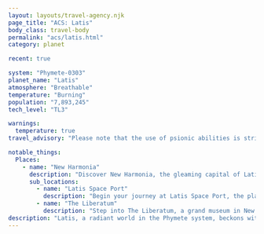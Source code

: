 ```yaml
---
layout: layouts/travel-agency.njk
page_title: "ACS: Latis"
body_class: travel-body
permalink: "acs/latis.html"
category: planet

recent: true

system: "Phymete-0303"
planet_name: "Latis"
atmosphere: "Breathable"
temperature: "Burning"
population: "7,893,245"
tech_level: "TL3"

warnings:
  temperature: true
travel_advisory: "Please note that the use of psionic abilities is strictly prohibited on Latis. Travelers with such abilities are advised to refrain from their use to ensure compliance with local regulations and a safe, enjoyable visit."

notable_things:
  Places:
    - name: "New Harmonia"
      description: "Discover New Harmonia, the gleaming capital of Latis, a modern metropolis rising from a storied past. Its sleek prefab structures and towering plazas showcase Harmonia Astralis’s vision of progress, inviting travelers to explore vibrant streets adorned with golden star emblems and immerse themselves in a city of order and renewal."
      sub_locations:
        - name: "Latis Space Port"
          description: "Begin your journey at Latis Space Port, the planet’s bustling gateway to the stars. This modern hub welcomes travelers with efficient facilities and stunning views of the surrounding landscape, perfect for those arriving to explore Latis’s unique charm."
        - name: "The Liberatum"
          description: "Step into The Liberatum, a grand museum in New Harmonia showcasing Latis’s journey to modernity. Interactive exhibits and captivating displays offer visitors a window into the planet’s cultural and historical transformation."
description: "Latis, a radiant world in the Phymete system, beckons with its bold new identity under Harmonia Astralis’s guiding star. Once a land of vibrant ecosystems, it now shines with modern architecture and orderly plazas in the thriving capital of New Harmonia. Visitors can explore a meticulously crafted cityscape, from bustling space ports to enlightening museums, all set against a backdrop of warm, sunlit skies. Whether marveling at golden emblems or delving into Latis’s storied past, your journey promises a blend of progress and wonder."
---
```

